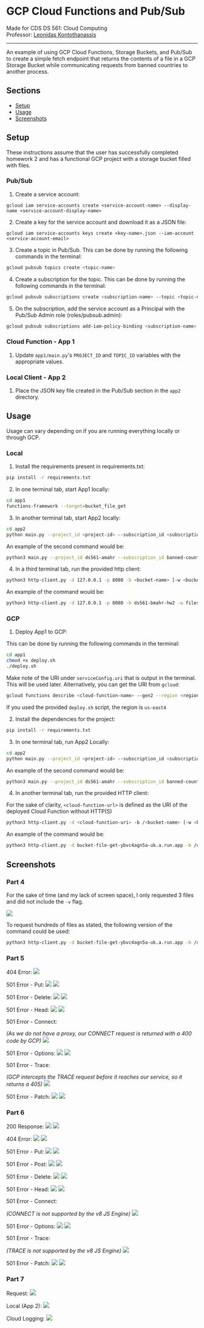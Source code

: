 # GCP Cloud Functions and Pub/Sub

Made for CDS DS 561: Cloud Computing  
Professor: [Leonidas Kontothanassis](https://www.bu.edu/cds-faculty/profile/kthanasi/)

---

An example of using GCP Cloud Functions, Storage Buckets, and Pub/Sub to create a simple fetch endpoint that returns the contents of a file in a GCP Storage Bucket while communicating requests from banned countries to another process.

## Sections

- [Setup](#setup)
- [Usage](#usage)
- [Screenshots](#screenshots)

## Setup

These instructions assume that the user has successfully completed homework 2 and has a functional GCP project with a storage bucket filled with files.

### Pub/Sub

1. Create a service account:

```
gcloud iam service-accounts create <service-account-name> --display-name <service-account-display-name>
```

2. Create a key for the service account and download it as a JSON file:

```
gcloud iam service-accounts keys create <key-name>.json --iam-account <service-account-email>
```

3. Create a topic in Pub/Sub. This can be done by running the following commands in the terminal:

```bash
gcloud pubsub topics create <topic-name>
```

4. Create a subscription for the topic. This can be done by running the following commands in the terminal:

```bash
gcloud pubsub subscriptions create <subscription-name> --topic <topic-name>
```

5. On the subscription, add the service account as a Principal with the Pub/Sub Admin role (roles/pubsub.admin):

```bash
gcloud pubsub subscriptions add-iam-policy-binding <subscription-name> --member serviceAccount:<service-account-email> --role roles/pubsub.admin
```

### Cloud Function - App 1

1. Update `app1/main.py`'s `PROJECT_ID` and `TOPIC_ID` variables with the appropriate values.

### Local Client - App 2

1. Place the JSON key file created in the Pub/Sub section in the `app2` directory.

## Usage

Usage can vary depending on if you are running everything locally or through GCP.

### Local

1. Install the requirements present in requirements.txt:

```bash
pip install -r requirements.txt
```

2. In one terminal tab, start App1 locally:

```bash
cd app1
functions-framework --target=bucket_file_get
```

3. In another terminal tab, start App2 locally:

```bash
cd app2
python main.py --project_id <project-id> --subscription_id <subscription-id> --service_acct_json <service-account-json-file>
```

An example of the second command would be:

```bash
python3 main.py --project_id ds561-amahr --subscription_id banned-countries-sub --service_acct_json ds561-amahr-20ff1faf3f73.json
```

4. In a third terminal tab, run the provided http client:

```bash
python3 http-client.py -d 127.0.0.1 -p 8080 -b <bucket-name> [-w <bucket-subdir-name>] -n <number-of-files> -i <total-number-of-files> [-v]
```

An example of the command would be:

```bash
python3 http-client.py -d 127.0.0.1 -p 8080 -b ds561-bmahr-hw2 -w files -n 10 -i 10000 -v
```

### GCP

1. Deploy App1 to GCP:

This can be done by running the following commands in the terminal:

```bash
cd app1
chmod +x deploy.sh
./deploy.sh
```

Make note of the URI under `serviceConfig.uri` that is output in the terminal. This will be used later. Alternatively, you can get the URI from `gcloud`:

```bash
gcloud functions describe <cloud-function-name> --gen2 --region <region> --format="value(serviceConfig.uri)"
```

If you used the provided `deploy.sh` script, the region is `us-east4`

2. Install the dependencies for the project:

```bash
pip install -r requirements.txt
```

3. In one terminal tab, run App2 Locally:

```bash
cd app2
python main.py --project_id <project-id> --subscription_id <subscription-id> --service_acct_json <service-account-json-file>
```

An example of the second command would be:

```bash
python3 main.py --project_id ds561-amahr --subscription_id banned-countries-sub --service_acct_json ds561-amahr-7687738fe441.json
```

4. In another terminal tab, run the provided HTTP client:

For the sake of clarity, `<cloud-function-url>` is defined as the URI of the deployed Cloud Function without HTTP(S)

```bash
python3 http-client.py -d <cloud-function-uri> -b /<bucket-name> [-w <bucket-subdir-name>] -n <number-of-files> -i <total-number-of-files> -s [-v]
```

An example of the command would be:

```bash
python3 http-client.py -d bucket-file-get-ybvc4agn5a-uk.a.run.app -b /ds561-amahr-hw2 -w files -n 1000 -i 10000 -s
```

## Screenshots

### Part 4

For the sake of time (and my lack of screen space), I only requested 3 files and did not include the `-v` flag.

![](./assets/part4.png)

To request hundreds of files as stated, the following version of the command could be used:

```bash
python3 http-client.py -d bucket-file-get-ybvc4agn5a-uk.a.run.app -b /ds561-amahr-hw2 -w files -n 500 -i 10000 -s -v
```

### Part 5

404 Error:
![](./assets/part5-404.png)

501 Error - Put:
![](./assets/part5-501-put.png)
![](./assets/part5-501-put-cl.png)

501 Error - Delete:
![](./assets/part5-501-delete.png)
![](./assets/part5-501-delete-cl.png)

501 Error - Head:
![](./assets/part5-501-head.png)
![](./assets/part5-501-head-cl.png)

501 Error - Connect:

_(As we do not have a proxy, our CONNECT request is returned with a 400 code by GCP)_
![](./assets/part5-501-connect.png)

501 Error - Options:
![](./assets/part5-501-options.png)
![](./assets/part5-501-options-cl.png)

501 Error - Trace:

_(GCP intercepts the TRACE request before it reaches our service, so it returns a 405)_
![](./assets/part5-501-trace.png)

501 Error - Patch:
![](./assets/part5-501-patch.png)
![](./assets/part5-501-patch-cl.png)

### Part 6

200 Response:
![](./assets/part6-200.png)
![](./assets/part6-200-cl.png)

404 Error:
![](./assets/part6-404.png)
![](./assets/part6-404-cl.png)

501 Error - Put:
![](./assets/part6-501-put.png)
![](./assets/part6-501-put-cl.png)

501 Error - Post:
![](./assets/part6-501-post.png)
![](./assets/part6-501-post-cl.png)

501 Error - Delete:
![](./assets/part6-501-delete.png)
![](./assets/part6-501-delete-cl.png)

501 Error - Head:
![](./assets/part6-501-head.png)
![](./assets/part6-501-head-cl.png)

501 Error - Connect:

_(CONNECT is not supported by the v8 JS Engine)_
![](./assets/part6-501-connect.png)

501 Error - Options:
![](./assets/part6-501-options.png)
![](./assets/part6-501-options-cl.png)

501 Error - Trace:

_(TRACE is not supported by the v8 JS Engine)_
![](./assets/part6-501-trace.png)

501 Error - Patch:
![](./assets/part6-501-patch.png)
![](./assets/part6-501-patch-cl.png)

### Part 7

Request:
![](./assets/part7-request.png)

Local (App 2):
![](./assets/part7-local.png)

Cloud Logging:
![](./assets/part7-cl.png)
